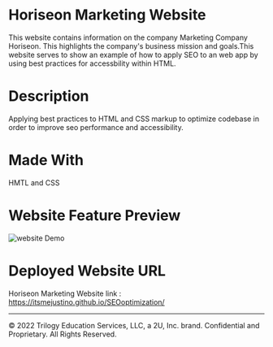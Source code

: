 # Horiseon Marketing Website

This website contains information on the company Marketing Company Horiseon. This highlights the company's business mission and goals.This website serves to show an example of how to apply SEO to an web app by using best practices for accessbility within HTML. 

# Description

Applying best practices to HTML and CSS markup to optimize codebase in order to improve seo performance and accessibility.

# Made With

HMTL and CSS

# Website Feature Preview
![website Demo](https://github.com/itsmejustino/Challenge-1/tree/master/assets/images/Website%20Preview.png)

# Deployed Website URL

Horiseon Marketing Website link : https://itsmejustino.github.io/SEOoptimization/


---
© 2022 Trilogy Education Services, LLC, a 2U, Inc. brand. Confidential and Proprietary. All Rights Reserved.
